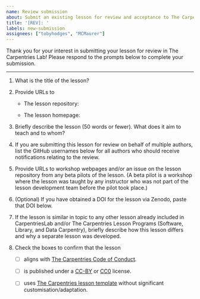 ```yaml
---
name: Review submission
about: Submit an existing lesson for review and acceptance to The Carpentries Lab
title: '[REV]: '
labels: new-submission
assignees: ["tobyhodges", "MCMaurer"]
---
```


Thank you for your interest in submitting your lesson for review in The Carpentries Lab!
Please respond to the prompts below to complete your submission.

---

1. What is the title of the lesson?


2. Provide URLs to
    - The lesson repository:

    - The lesson homepage:


3. Briefly describe the lesson (50 words or fewer).
   What does it aim to teach and to whom?


4. If you are submitting this lesson for review on behalf
   of multiple authors, list the GitHub usernames below for
   all authors who should receive notifications relating to the review.


5. Provide URLs to workshop webpages and/or an issue
   on the lesson repository from any beta pilots of the lesson.
   (A beta pilot is a workshop where the lesson was taught
   by any instructor who was not part of the lesson development team
   before the pilot took place.)


6. (Optional) If you have obtained a DOI for the lesson via Zenodo,
   paste that DOI below.


7. If the lesson is similar in topic to any other lesson
    already included in CarpentriesLab and/or
    The Carpentries Lesson Programs (Software, Library, and Data Carpentry),
    briefly describe how this lesson differs and
    why a separate lesson was developed.


8. Check the boxes to confirm that the lesson
    - [ ] aligns with [The Carpentries Code of Conduct][1].
    - [ ] is published under a [CC-BY][2] or [CC0][3] license.
    - [ ] uses [The Carpentries lesson template][4] without significant customisation/adaptation.



[1]: https://docs.carpentries.org/topic_folders/policies/code-of-conduct.html
[2]: https://creativecommons.org/licenses/by/4.0/
[3]: https://creativecommons.org/publicdomain/zero/1.0/
[4]: https://github.com/carpentries/styles/
